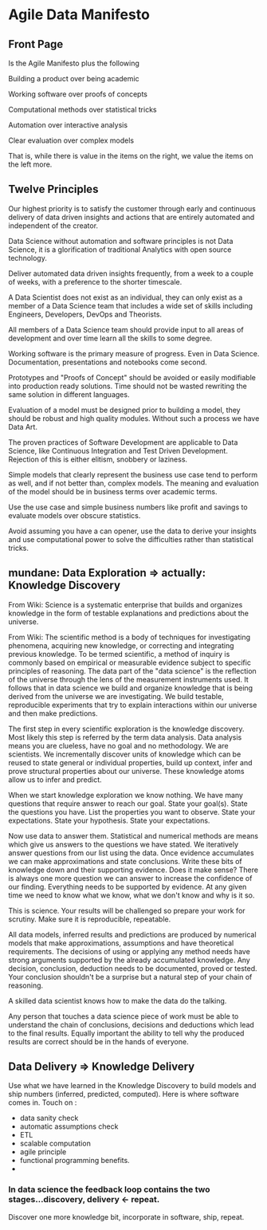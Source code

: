 # Agile Data Manifesto


## Front Page

Is the Agile Manifesto plus the following

Building a product over being academic

Working software over proofs of concepts

Computational methods over statistical tricks

Automation over interactive analysis

Clear evaluation over complex models

That is, while there is value in the items on
the right, we value the items on the left more.

## Twelve Principles

Our highest priority is to satisfy the customer
through early and continuous delivery of data driven
insights and actions that are entirely automated and
independent of the creator.

Data Science without automation and software principles is
not Data Science, it is a glorification of traditional Analytics with
open source technology.

Deliver automated data driven insights frequently, from a
week to a couple of weeks, with a 
preference to the shorter timescale.

A Data Scientist does not exist as an individual, they can only
exist as a member of a Data Science team that includes a wide set
of skills including Engineers, Developers, DevOps and Theorists.

All members of a Data Science team should
provide input to all areas of development and over
time learn all the skills to some degree.

Working software is the primary measure of progress.
Even in Data Science. Documentation, presentations and notebooks
come second.

Prototypes and "Proofs of Concept" should be avoided or
easily modifiable into production ready solutions.  Time should
not be wasted rewriting the same solution in different languages.

Evaluation of a model must be designed prior to building a model, they should be robust and high quality modules.  Without such a process we have Data Art.

The proven practices of Software Development are
applicable to Data Science, like Continuous Integration and
Test Driven Development. Rejection of this is either elitism, snobbery or laziness.

Simple models that clearly represent the business use case tend
to perform as well, and if not better than, complex models. The meaning and evaluation of the model should be in business terms over academic terms.

Use the use case and simple business numbers like profit and savings to evaluate models
over obscure statistics.

Avoid assuming you have a can opener, use the data to derive your insights
and use computational power to solve the difficulties rather than statistical tricks.

## mundane: Data Exploration => actually: Knowledge Discovery
From Wiki: Science is a systematic enterprise that builds and organizes knowledge in the form of testable explanations and predictions about the universe.

From Wiki: The scientific method is a body of techniques for investigating phenomena, acquiring new knowledge, or correcting and integrating previous knowledge. To be termed scientific, a method of inquiry is commonly based on empirical or measurable evidence subject to specific principles of reasoning.
The data part of the "data science" is the reflection of the universe through the lens of the measurement instruments used.
It follows that in data science we build and organize knowledge that is being derived from the universe we are investigating. We build testable, reproducible experiments that try to explain interactions within our universe and then make predictions.

The first step in every scientific exploration is the knowledge discovery. Most likely this step is referred by the term data analysis. Data analysis means you are clueless, have no goal and no methodology. We are scientists. We incrementally discover units of knowledge which can be reused to state general or individual properties, build up context, infer and prove structural properties about our universe. These knowledge atoms allow us to infer and predict.

When we start knowledge exploration we know nothing. We have many questions that require answer to reach our goal. State your goal(s). State the questions you have. List the properties you want to observe. State your expectations. State your hypothesis. State your expectations. 

Now use data to answer them. Statistical and numerical methods are means which give us answers to the questions we have stated. We iteratively answer questions from our list using the data. Once evidence accumulates we can make approximations and state conclusions. Write these bits of knowledge down and their supporting evidence. Does it make sense? There is always one more question we can answer to increase the confidence of our finding. Everything needs to be supported by evidence. At any given time we need to know what we know, what we don't know and why is it so.

This is science. Your results will be challenged so prepare your work for scrutiny. Make sure it is reproducible, repeatable.

All data models, inferred results and predictions are produced by numerical models that make approximations, assumptions and have theoretical requirements. The decisions of using or applying any method needs have strong arguments supported by the already accumulated knowledge. Any decision, conclusion, deduction needs to be documented, proved or tested. Your conclusion shouldn't be a surprise but a natural step of your chain of reasoning.

A skilled data scientist knows how to make the data do the talking.

Any person that touches a data science piece of work must be able to understand the chain of conclusions, decisions and deductions which lead to the final results. Equally important the ability to tell why the produced results are correct should be in the hands of everyone.

## Data Delivery => Knowledge Delivery
 Use what we have learned in the Knowledge Discovery to build models and ship numbers (inferred, predicted, computed). 
 Here is where software comes in.
 Touch on :
 - data sanity check
 - automatic assumptions check
 - ETL
 - scalable computation
 - agile principle
 - functional programming benefits.
 - 
 
### In data science the feedback loop contains the two stages...discovery, delivery <- repeat. 
Discover one more knowledge bit, incorporate in software, ship, repeat.
